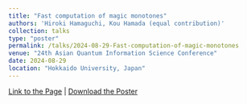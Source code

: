 ```yaml
---
title: "Fast computation of magic monotones"
authors: 'Hiroki Hamaguchi, Kou Hamada (equal contribution)'
collection: talks
type: "poster"
permalink: /talks/2024-08-29-Fast-computation-of-magic-monotones
venue: "24th Asian Quantum Information Science Conference"
date: 2024-08-29
location: "Hokkaido University, Japan"
---
```


[Link to the Page](http://aqis-conf.org/2024/program) \| [Download the Poster](http://hirokihamaguchi.github.io/files/aqis2024_poster_monotone.pdf)
